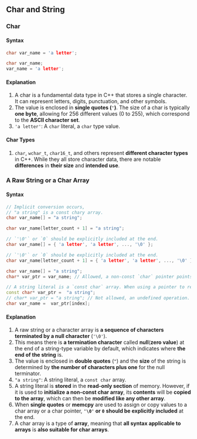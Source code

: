 ## Char and String

### Char

#### Syntax

```CPP
char var_name = 'a letter';
```

```CPP
char var_name;
var_name = 'a letter';
```

#### Explanation

1. A char is a fundamental data type in C++ that stores a single character. It can represent
   letters, digits, punctuation, and other symbols.
2. The value is enclosed in **single quotes (`'`)**. The size of a char is typically **one byte**,
   allowing for 256 different values (0 to 255), which correspond to the **ASCII character set**.
3. `'a letter'`: A `char` literal, a `char` type value.

#### Char Types

1. `char`, `wchar_t`, `char16_t`, and others represent **different character types** in C++. While
   they all store character data, there are notable **differences** in **their size** and **intended
   use**.

### A Raw String or a Char **Array**

#### Syntax

```CPP
// Implicit conversion occurs,
// "a string" is a const chary array.
char var_name[] = "a string";
```

```CPP
char var_name[letter_count + 1] = "a string";
```

```CPP
// `'\0'` or `0` should be explicitly included at the end.
char var_name[] = { 'a letter', 'a letter', ..., '\0' };
```

```CPP
// `'\0'` or `0` should be explicitly included at the end.
char var_name[letter_count + 1] = { 'a letter', 'a letter', ..., '\0' };
```

```CPP
char var_name[] = "a string";
char* var_ptr = var_name; // Allowed, a non-const `char` pointer points to a non-const `char` array..
```

```CPP
// A string literal is a `const char` array. When using a pointer to reference it, use a `const char` pointer.
const char* var_ptr =  "a string";
// char* var_ptr = "a string"; // Not allowed, an undefined operation.
char var_name =  var_ptr[index];
```

#### Explanation

1. A raw string or a character array is **a sequence of characters** **terminated by a null
   character** (`'\0'`).
2. This means there is **a termination character** called **null**(**zero value**) at the end of a
   string-type variable by default, which indicates where **the end of the string** is.
3. The value is enclosed in **double quotes** (`"`) and the **size** of the string is determined by
   **the number of characters plus one** for the null terminator.
4. `"a string"`: A string literal, a `const char` array.
5. A string literal is **stored** in the **read-only section** of memory. However, if it is used to
   **initialize a non-const char array**, its **contents** will be **copied to the array**, which
   can then be **modified like any other array**.
6. When **single quotes** or **memcpy** are used to assign or copy values to a char array or a char
   pointer, **`'\0'` or `0`** **should be explicitly included** at the end.
7. A char array is a type of **array**, meaning that **all syntax applicable to arrays** is **also
   suitable for char arrays**.
     <!--    2) std::string type: It is implemented by a const char-type pointer, but has some difference. -->
     <!--    string, wstring, u32string, ... There is a little difference between them when assigning values -->
     <!--    to them. -->
     <!--    std::string string_name = "" + ""; // not allowed -->
     <!--    std::string string_name = std::string("") + ""; // allowed -->
     <!--    std::string string_name = ""; string_name += ""; // allowed -->
     <!--    += has been overloaded in std::string type. -->
     <!--    7) std::string_literals namespace: Very useful; -->
     <!--    8) performance: the std::string type is safer than the const char* pointer type, but slower than the latter. -->
     <!-- (57) how to make string faster in C++: C++17 -->
     <!--   1) use std::string_view to get a substring of a std::string, instead of std::string::substr(). -->
     <!--   2) use const char* to store a string, instead of std::string. std::string requires one memory allocation, while const char* does not. -->
     <!--   3) When passing a const char* to a function whose argument is a const std::string reference, one memory allocation occurs. However, if we change the argument of the function from a const std::string reference to a std::string_view, no memory allocation occurs. Every time, a const char* or a const char array is converted into a std::string implicitly, although the argument of the function is a std::string reference, a memory allocation occurs. -->
     <!-- (60) small string optimization: C++ standard library stores a string with a small size depending on how to implement the standard library, usually which is smaller than 16 characters, on stack. Otherwise, it stores a string on heap. Therefore, if the string is small enough, we define it as a std::string type instad of const char* type. However, if we compile our code in debug mode, even the string is small enough, it still causes a head allocation. -->
